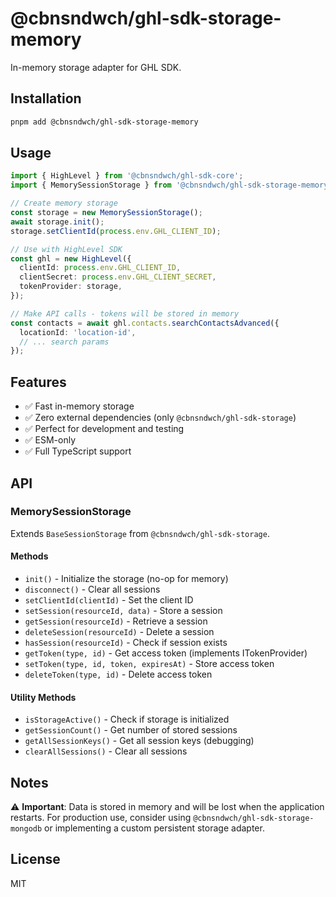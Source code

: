 # @cbnsndwch/ghl-sdk-storage-memory

In-memory storage adapter for GHL SDK.

## Installation

```bash
pnpm add @cbnsndwch/ghl-sdk-storage-memory
```

## Usage

```typescript
import { HighLevel } from '@cbnsndwch/ghl-sdk-core';
import { MemorySessionStorage } from '@cbnsndwch/ghl-sdk-storage-memory';

// Create memory storage
const storage = new MemorySessionStorage();
await storage.init();
storage.setClientId(process.env.GHL_CLIENT_ID);

// Use with HighLevel SDK
const ghl = new HighLevel({
  clientId: process.env.GHL_CLIENT_ID,
  clientSecret: process.env.GHL_CLIENT_SECRET,
  tokenProvider: storage,
});

// Make API calls - tokens will be stored in memory
const contacts = await ghl.contacts.searchContactsAdvanced({
  locationId: 'location-id',
  // ... search params
});
```

## Features

- ✅ Fast in-memory storage
- ✅ Zero external dependencies (only `@cbnsndwch/ghl-sdk-storage`)
- ✅ Perfect for development and testing
- ✅ ESM-only
- ✅ Full TypeScript support

## API

### MemorySessionStorage

Extends `BaseSessionStorage` from `@cbnsndwch/ghl-sdk-storage`.

#### Methods

- `init()` - Initialize the storage (no-op for memory)
- `disconnect()` - Clear all sessions
- `setClientId(clientId)` - Set the client ID
- `setSession(resourceId, data)` - Store a session
- `getSession(resourceId)` - Retrieve a session
- `deleteSession(resourceId)` - Delete a session
- `hasSession(resourceId)` - Check if session exists
- `getToken(type, id)` - Get access token (implements ITokenProvider)
- `setToken(type, id, token, expiresAt)` - Store access token
- `deleteToken(type, id)` - Delete access token

#### Utility Methods

- `isStorageActive()` - Check if storage is initialized
- `getSessionCount()` - Get number of stored sessions
- `getAllSessionKeys()` - Get all session keys (debugging)
- `clearAllSessions()` - Clear all sessions

## Notes

⚠️ **Important**: Data is stored in memory and will be lost when the application restarts. For production use, consider using `@cbnsndwch/ghl-sdk-storage-mongodb` or implementing a custom persistent storage adapter.

## License

MIT
